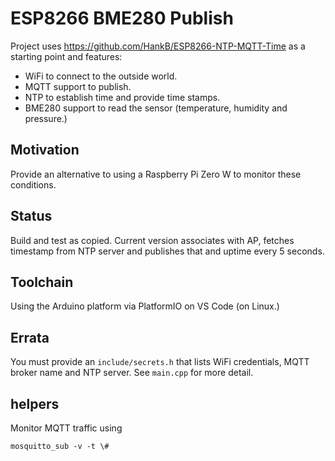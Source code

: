 # ESP8266 BME280 Publish

Project uses <https://github.com/HankB/ESP8266-NTP-MQTT-Time> as a starting point and features:

* WiFi to connect to the outside world.
* MQTT support to publish.
* NTP to establish time and provide time stamps.
* BME280 support to read the sensor (temperature, humidity and pressure.)

## Motivation

Provide an alternative to using a Raspberry Pi Zero W to monitor these conditions.

## Status

Build and test as copied. Current version associates with AP, fetches timestamp from NTP server and publishes that and uptime every 5 seconds.

## Toolchain

Using the Arduino platform via PlatformIO on VS Code (on Linux.)

## Errata

You must provide an `include/secrets.h` that lists WiFi credentials, MQTT broker name and NTP server. See `main.cpp` for more detail.

## helpers

Monitor MQTT traffic using 

```text
mosquitto_sub -v -t \#
```
